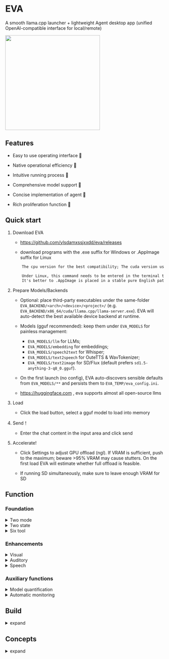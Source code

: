 # EVA

A smooth llama.cpp launcher + lightweight Agent desktop app (unified OpenAI-compatible interface for local/remote)

<img src="https://github.com/ylsdamxssjxxdd/eva/assets/63994076/a7c5943a-aa4f-4e46-a6c6-284be990fd59" width="300px">

## Features

- Easy to use operating interface 🧮

- Native operational efficiency 🚀

- Intuitive running process 👀

- Comprehensive model support 🐳

- Concise implementation of agent 🤖

- Rich proliferation function 🐣

## Quick start

1. Download EVA

    - https://github.com/ylsdamxssjxxdd/eva/releases

    - download programs with the .exe suffix for Windows or .AppImage suffix for Linux

    ```txt
        The cpu version for the best compatibility; The cuda version uses an NVIDIA graphics card for acceleration and requires cuda to be installed on the computer; The Vulkan version uses any graphics card for acceleration and requires the computer to have a graphics card installed
        
        Under Linux, this command needs to be entered in the terminal to grant EVA permission to run: chmod 777 ***** AppImage 
        It's better to .AppImage is placed in a stable pure English path and only needs to be run once .AppImage will automatically configure desktop shortcuts and start menu
    ```

2. Prepare Models/Backends

    - Optional: place third-party executables under the same-folder `EVA_BACKEND/<arch>/<device>/<project>/` (e.g. `EVA_BACKEND/x86_64/cuda/llama.cpp/llama-server.exe`). EVA will auto-detect the best available device backend at runtime.

    - Models (gguf recommended): keep them under `EVA_MODELS` for painless management:
      - `EVA_MODELS/llm` for LLMs;
      - `EVA_MODELS/embedding` for embeddings;
      - `EVA_MODELS/speech2text` for Whisper;
      - `EVA_MODELS/text2speech` for OuteTTS & WavTokenizer;
      - `EVA_MODELS/text2image` for SD/Flux (default prefers `sd1.5-anything-3-q8_0.gguf`).

    - On the first launch (no config), EVA auto-discovers sensible defaults from `EVA_MODELS/**` and persists them to `EVA_TEMP/eva_config.ini`.

    - https://huggingface.com , eva supports almost all open-source llms

3. Load

    - Click the load button, select a gguf model to load into memory

4. Send！

    - Enter the chat content in the input area and click send

5. Accelerate!

    - Click Settings to adjust GPU offload (ngl). If VRAM is sufficient, push to the maximum; beware >95% VRAM may cause stutters. On the first load EVA will estimate whether full offload is feasible.

    - If running SD simultaneously, make sure to leave enough VRAM for SD


## Function

### Foundation

<details>

<summary> Two mode </summary>

1. Local mode: click Load, pick a gguf model. EVA runs `llama.cpp tools/server` locally and talks over HTTP+SSE.

2. Link mode: right-click Load, fill `endpoint/key/model` and switch to a remote OpenAI-compatible endpoint (`/v1/chat/completions`).

</details>

<details>

<summary> Two state </summary>

1. Chat state

    - The default state, where chat content is entered in the input area and the model responds

    - You can set the system prompt template in the Date panel

    - You can mount tools for the model, but they may affect the model's intelligence

    - You can take a screenshot by pressing f1 and record speech by pressing f2. The screenshot and recording will be sent to the multimodal or whisper for corresponding processing

2. Completion state

    - Typing any text in the output area and the model completing it

 

</details>

<details>

<summary> Six tool </summary>

In local mode and chat state, you can click on the date button to mount the tool

```txt
    EVA injects a tool-calling protocol in the system prompt. The model issues a `<tool_call>{"name":...,"arguments":...}</tool_call>` JSON; EVA executes, then continues with "tool_response: ..." until no more calls.
```

1. calculator

    - Model output the calculation formula to the calculator tool, and the tool will return the calculation result

    - Example: Calculate 888 * 999

    - Difficulty of calling: ⭐

2. controller

    - The model outputs a sequence of actions to control the user's mouse and keyboard, requiring the model to have vision to complete positioning

    - Example: playing games

    - Difficulty of calling: ⭐⭐⭐⭐⭐

3. engineer

    - Automated engineer toolchain like Cline (execute_command/read_file/write_file/edit_file/list_files/search_content/MCP …)

    - Example: help me build an initial project for cmake qt

    - Difficulty of calling: ⭐⭐⭐⭐⭐

4. knowledge

    - The tool computes embeddings and returns Top-N similar chunks.

    - Requirement: you need to upload documents and build a knowledge base in the proliferation window first

    - Example: What are the functions of the EVA?

    - Difficulty of calling: ⭐⭐⭐

    <img src="https://github.com/ylsdamxssjxxdd/eva/assets/63994076/a0b8c4e7-e8dd-4e08-bcb2-2f890d77d632" width="500px">

5. stablediffusion

    - Model output drawing prompt words to the stablediffusion tool, which will return the drawn 

    - Requirement: configure the text2image model path in the Proliferation window (supports SD & Flux).

    - Example: drawing a girl

    - Difficulty of calling: ⭐⭐

    <img src="https://github.com/ylsdamxssjxxdd/eva/assets/63994076/627e5cd2-2361-4112-9df4-41b908fb91c7" width="500px">

6. MCPtools

    - Through MCP services, access a wealth of external tools

    - Explanation: After mounting the tool, you need to go to the proliferation window to configure the MCP service

    - Difficulty of calling：⭐⭐⭐⭐⭐

</details>

### Enhancements

<details>

<summary> Visual </summary>

- Introduction: In Local Mode + Conversation State, you can mount visual models. Visual models typically have "mmproj" in their name and are usually compatible with specific models. Once successfully mounted, users can select an image for pre-decoding, which will serve as the context for the model.

- Activation: In Settings, right-click the "load mmproj" input to choose mmproj; drag image / right-click upload / press F1 to capture; click Send to pre-decode the image, then ask questions.

</details>

<details>

<summary> Auditory </summary>

- Introduction: With the help of the whisper.cpp project, the user's speech can be converted to text.You can also directly input audio and convert it into subtitle files

- Activation: Right-click status area to open Proliferation → speech2text, choose your whisper model. Press F2 to start/stop recording; result is transcribed back to the input area.

</details>

<details>

<summary> Speech </summary>

- Introduction: Using the speech function of the Windows system or outetts model, the llm's output text can be converted to speech and automatically played.

- Activation: Right-click status area → Proliferation → text2speech, choose a voice (system or OuteTTS+WavTokenizer) and start.

</details>

### Auxiliary functions

<details>

<summary> Model quantification </summary>

- You can right-click on the status area to pop up a proliferation window, and quantify the unquantized gguf models of fp32, fp16, and bf16 in the model quantization tab

</details>

<details>

<summary> Automatic monitoring </summary>

- In local chat mode with vision mounted, set a monitor frame rate; EVA will automatically attach recent screen frames (last 60s) to the next send, then clean up expired frames.

</details>

## Build

<details>

<summary> expand </summary>

1. Configure the environment

    - installing the compiler for Windows can be done using MSVC or MingW, while Linux requires g++ or Clang

    - install Qt5.15 https://download.qt.io/

    - install cmake https://cmake.org/

    - nvidia gpu accelerate, install cuda-tooklit https://developer.nvidia.com/cuda-toolkit-archive

    - more gpu accelerate, install VulkanSDK https://vulkan.lunarg.com/sdk/home

2. Clone source code

    ```bash
    git clone https://github.com/ylsdamxssjxxdd/eva.git
    ```

3. Prepare Backends

- Obtain prebuilt binaries and create an `EVA_BACKEND/` folder at the project root (next to `CMakeLists.txt`).
- Follow the central layout: `EVA_BACKEND/<arch>/<device>/<project>/`, for example:
  - `EVA_BACKEND/x86_64/cuda/llama.cpp/llama-server(.exe)`
  - arch: `x86_64`, `x86_32`, `arm64`, `arm32`
  - device: `cpu`, `cuda`, `vulkan`, `opencl` (extend as needed)
  - project: e.g. `llama.cpp`, `whisper.cpp`, `llama-tts`
- At runtime, EVA enumerates devices only under the same-arch folder and discovers executables there; it also prepends the program folder to the dynamic library search path (Windows: PATH; Linux: LD_LIBRARY_PATH; macOS: DYLD_LIBRARY_PATH).

4. Build

    ```bash
    cd eva
    cmake -B build -DBODY_PACK=OFF
    cmake --build build --config Release
    ```

    - BODY_PACK: packaging switch for Linux AppImage, requires your own linuxdeploy setup.

5. Distribute (Unzip-and-run)

    - Bundle the executable (build/bin/eva[.exe]), `EVA_BACKEND/`, required thirdparty/ resources, and optional `EVA_MODELS/` into one package;
    - Example layout:
      - `EVA_BACKEND/<arch>/<device>/llama.cpp/llama-server(.exe)`
      - `EVA_BACKEND/<arch>/<device>/whisper.cpp/whisper-cli(.exe)`
      - `EVA_BACKEND/<arch>/<device>/llama-tts/llama-tts(.exe)`
      - `EVA_MODELS/{llm,embedding,speech2text,text2speech,text2image}/...`
    - On first launch, EVA creates `EVA_TEMP/` next to the app to store config, history and artifacts.

</details>

## Concepts

<details>

<summary> expand </summary>

- model: Composed of a formula and a set of parameters

- token: The number of words, for example, hello token=123, my token=14, his token=3249, different model numbers are different

- vocab: The tokens for all words set during the training of this model are different for different model word lists

- kv cache: The keys and values of the previously calculated model's attention mechanism are equivalent to the model's memory

- decoding: The model calculates a vector table based on the context cache and the incoming new token, and obtains a new context cache

- sampling: Calculate the probability table based on the vector table and select the next word

- predict: (Decoding + Sampling) Loop

- predecode: Decode only without sampling, used to cache context such as system instructions

## Hints: Speed & Memory UI

- After each turn ends, the status line prints `single decode` (generation speed) and `batch decode` (prompt processing speed) in tokens/s; speeds come from server-side `timings` in SSE when available.
- The "memory" progress bar shows context cache usage percentage (tooltip shows used/max tokens). Local mode uses server logs for precise correction; link mode uses a streaming approximation.

## Notes & Limits

- KV reuse: we reuse server-assigned `slot_id` within the same endpoint/session. Persistent `slot-save-path` is not enabled by default.
- Engineer tool safety: file-related tools are restricted to the engineer work directory (EVA_WORK), and all paths are normalized back to that root.

---

- n_ctx_train: The maximum number of tokens that can be decoded during model training

- n_ctx: The maximum number of tokens that the model can accept during decoding set by the you cannot exceed n_ctx_train, which is equivalent to memory capacity

- temperature: During sampling, the vector table will be converted into a probability table based on the temperature value, and the higher the temperature, the greater the randomness

- vecb: The probability distribution of all tokens in the word list during this decoding

- prob: The final selection probability of all tokens in the vocabulary in this sampling

</details>
